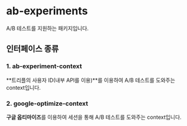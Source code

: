 # ab-experiments

A/B 테스트를 지원하는 패키지입니다.

## 인터페이스 종류

### 1. ab-experiment-context

**트리플의 사용자 ID(내부 API를 이용)**를 이용하여 A/B 테스트를 도와주는 context입니다.

### 2. google-optimize-context

**구글 옵티마이즈**를 이용하여 세션을 통해 A/B 테스트를 도와주는 context입니다.
